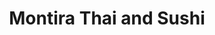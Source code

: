 ---
layout: place
title: "Montira Thai and Sushi"
permalink: /illinois/glenview/montira-thai-and-sushi.html
stateAbbr: IL
stateName: Illinois
cityName: Glenview
seo:
  name: "Montira Thai and Sushi"
  type: Restaurant
  links: http://montirathaiandsushi.com/
description: "Quaint kitchen offering Thai curries, soups & noodles in brick-lined digs with outdoor tables. Montira Thai and Sushi serves delicious sushi in Glenview, Illinois. Try fresh Japanese dishes for a great dining experience. Available for takeout, delivery, lunch, and dinner."
place_id: ChIJYxoV-ObHD4gRA8xzvR8ejv4
photos:
  - name: >-
      places/ChIJYxoV-ObHD4gRA8xzvR8ejv4/photos/AeeoHcLdLpWU3w6GaCTAnCID0noLM0xJExQppHlfenYuHlNf7spHh_d8JHvjuZh_FR0EusmqjEMcFVRV9LHdQ0qOykFvZSV6c4TBfjZHzcVlOg0TuUYZaVuWMW8NLAI4QfeChd5L_vuHFiNfV6I9__ku-ofsa_ahi49CpTQk-cfIbAlXe8Mra8dKQgzDMX_f2_W6GNCieG334z-mmNxWAL-eaShu9cHM2fcG_WFFkgkEYw5uUsVkpQoR0YC_otcPcdacWN7Y5xIqhLLbcjtJYk6Q02MRMz7e5AJZGgRU1Kg-q7hXxQ
    widthPx: 4656
    heightPx: 2620
    authorAttributions:
      - displayName: Montira Thai and Sushi
        uri: https://maps.google.com/maps/contrib/112870362834901286747
        photoUri: >-
          https://lh3.googleusercontent.com/a-/ALV-UjUHFuXHO3Nj8i4Y5ShYaDJezWJujfX5rsnR9-xyvI1bntZ-s_w=s100-p-k-no-mo
    flagContentUri: >-
      https://www.google.com/local/imagery/report/?cb_client=maps_api_places.places_api&image_key=!1e10!2sAF1QipOjOoePeb5_E2TVh3vVzA7Fr2byA2wmcGfKg-BA&hl=en-US
    googleMapsUri: >-
      https://www.google.com/maps/place//data=!3m4!1e2!3m2!1sAF1QipOjOoePeb5_E2TVh3vVzA7Fr2byA2wmcGfKg-BA!2e10!4m2!3m1!1s0x880fc7e6f8151a63:0xfe8e1e1fbd73cc03
  - name: >-
      places/ChIJYxoV-ObHD4gRA8xzvR8ejv4/photos/AeeoHcJrfb9axBu2dqI8nzsBpgMAxRbAo6g6wWFxJCq06iG-CEzSw111lMPU5yaJ5MafiOJt1bYl-vD2PQcb1P7b669Ht0ev5K7WMcERHh_QXOgG2sAdEYngWC16_5DHHk194I4-JH61S-nXcZFgwcIdLoE25n67JtvknpS5BAa0vzWyKVDknQktE6YBIudJwmydsTRoiihoE8hqIo28piRF0ym0tQt1uRF3uQ5-QOBxrzxT_7nGvFuxffx7zTmt4kHEhMGAoqD9ilhjtG7KIDiwlUoRdzCWRVWCkqbt8RiAg2zPNA
    widthPx: 4656
    heightPx: 2620
    authorAttributions:
      - displayName: Montira Thai and Sushi
        uri: https://maps.google.com/maps/contrib/112870362834901286747
        photoUri: >-
          https://lh3.googleusercontent.com/a-/ALV-UjUHFuXHO3Nj8i4Y5ShYaDJezWJujfX5rsnR9-xyvI1bntZ-s_w=s100-p-k-no-mo
    flagContentUri: >-
      https://www.google.com/local/imagery/report/?cb_client=maps_api_places.places_api&image_key=!1e10!2sAF1QipOfyJhVQsxv6KLeNsH3UQxbFhuObs7LFyEO7mX8&hl=en-US
    googleMapsUri: >-
      https://www.google.com/maps/place//data=!3m4!1e2!3m2!1sAF1QipOfyJhVQsxv6KLeNsH3UQxbFhuObs7LFyEO7mX8!2e10!4m2!3m1!1s0x880fc7e6f8151a63:0xfe8e1e1fbd73cc03
  - name: >-
      places/ChIJYxoV-ObHD4gRA8xzvR8ejv4/photos/AeeoHcKH_t-gDU8MONaBc0ivWzG_9A1TQd334BOeIqyHI9UE8JthhPYmYTNyvuDPxWW4sO-5bKjyW8uHDvkRLmej5scQs0e-7gJCAtwdjtONn5vjxoeYFp_cL4Hjv_jV2ZvZn9AoxcD508ZoBCICSLhS64WBJF_tHtGFVTg-tKpTg4PcelRe-HJGCWg9_vol0hR589-KMwtew9EZx9PIYn8UtpWQUQrCWIU4gBP5cK_HdCF9cke5Pn62p0qk8naOG41cXZGT-iG0R3ai9wbwwCBxpXypzE1sKs62AWSti6YxBaDNyQsLJMMoXHI04fVDujYtqUAU9SUD6TVS6M-VwsTCYjNOzWhxHry9r7psPnJ4Z5s03M-5rX39PQtUqNLwGM5xB59wNEDg77tgcajJtKKh3JxFNnByKHXHvO2tWjcPRDCfpw
    widthPx: 4032
    heightPx: 3024
    authorAttributions:
      - displayName: Marilin Wong
        uri: https://maps.google.com/maps/contrib/113183544464743871040
        photoUri: >-
          https://lh3.googleusercontent.com/a-/ALV-UjUftIi4zEWWln7-XC8u7aGzfFfQ5ZL6knbj88b9uKhBlPr0XOJu=s100-p-k-no-mo
    flagContentUri: >-
      https://www.google.com/local/imagery/report/?cb_client=maps_api_places.places_api&image_key=!1e10!2sCIHM0ogKEICAgIC7jcv1UQ&hl=en-US
    googleMapsUri: >-
      https://www.google.com/maps/place//data=!3m4!1e2!3m2!1sCIHM0ogKEICAgIC7jcv1UQ!2e10!4m2!3m1!1s0x880fc7e6f8151a63:0xfe8e1e1fbd73cc03
  - name: >-
      places/ChIJYxoV-ObHD4gRA8xzvR8ejv4/photos/AeeoHcI7I2IQxfPGUhGuXCKiB-Ij4namg91JOcEPS9eoiqfp8ouCK_zPqyKNd_7GDmGxxLL-58Rx0H8HqTD_03rI33c7Qh62FsplqU7spRoaaff60ECd-JEFNRtGZJbXWq1UgetcS-kEiwz0nz2Pyw2W2XuOHaMxW2uD22CzntCbJZ4j2h9i0skFp-ROZuTwGMbbZpictmUG1GgTVV3RHc-3Rw2bzl5qVvBgt31gysCK1sJ4h5bsoDuZ89XJK0N6_4ist4XhhXAJsZu4FkDxh_dapVgArR7mG9C2J8BxB0H2NjldRg
    widthPx: 4656
    heightPx: 3492
    authorAttributions:
      - displayName: Montira Thai and Sushi
        uri: https://maps.google.com/maps/contrib/112870362834901286747
        photoUri: >-
          https://lh3.googleusercontent.com/a-/ALV-UjUHFuXHO3Nj8i4Y5ShYaDJezWJujfX5rsnR9-xyvI1bntZ-s_w=s100-p-k-no-mo
    flagContentUri: >-
      https://www.google.com/local/imagery/report/?cb_client=maps_api_places.places_api&image_key=!1e10!2sAF1QipOu6ckSSwTh2t2etnNGXsihnP4MxPwBjTiKcQjU&hl=en-US
    googleMapsUri: >-
      https://www.google.com/maps/place//data=!3m4!1e2!3m2!1sAF1QipOu6ckSSwTh2t2etnNGXsihnP4MxPwBjTiKcQjU!2e10!4m2!3m1!1s0x880fc7e6f8151a63:0xfe8e1e1fbd73cc03
  - name: >-
      places/ChIJYxoV-ObHD4gRA8xzvR8ejv4/photos/AeeoHcKth9lLFb2uJGUClvONpwjnUZoDEp9UgpUWDez27C771S8L9FpCGIaaaOWVh1--iVpR7BJti42YOClJCCDMecbhhrEgeYe7Opgvj7TOnUCVCD3TpqG702Q12ai5KnTs0Y_R30ueHQFmrWr4Z0M6s78-52eJ6yu8IyRcEsMTm0dMl5Mwv_yFXtD7ejqu1_9DN5qEUpH0_kxDGvXEvIv5JTpLPHZSOje7no9EN93DMqBjRnhPvYgRybJNDjyVurGN8j-bbQPBEHkqh1k0vv6tjQglzOLnTtNR6sCMLNDuhnxTqA
    widthPx: 4656
    heightPx: 3492
    authorAttributions:
      - displayName: Montira Thai and Sushi
        uri: https://maps.google.com/maps/contrib/112870362834901286747
        photoUri: >-
          https://lh3.googleusercontent.com/a-/ALV-UjUHFuXHO3Nj8i4Y5ShYaDJezWJujfX5rsnR9-xyvI1bntZ-s_w=s100-p-k-no-mo
    flagContentUri: >-
      https://www.google.com/local/imagery/report/?cb_client=maps_api_places.places_api&image_key=!1e10!2sAF1QipNBouGTo22SC9EpLgkKnyvSaI24LY0qUMg7mWXV&hl=en-US
    googleMapsUri: >-
      https://www.google.com/maps/place//data=!3m4!1e2!3m2!1sAF1QipNBouGTo22SC9EpLgkKnyvSaI24LY0qUMg7mWXV!2e10!4m2!3m1!1s0x880fc7e6f8151a63:0xfe8e1e1fbd73cc03
  - name: >-
      places/ChIJYxoV-ObHD4gRA8xzvR8ejv4/photos/AeeoHcIVgDI9BOVpR3HGj607w9-m0iWxkr6KbYxDUSglUdWZ3jsv4l-qRtAMKMuSokaKVOnsB9E4BbxHr11PIW1ZkW4q3XG7Ogo0pEaF0KRAnVfm9oJ6tXxpV0-DpOoaUZYIhgXmjjSoKhySzVEQabVcWFypnMtWIXIhGx9vpjUPdE39E5P8I1vJdHcvL9H3HkrgILkBNou0cl4XW6dh12bz9w8yzmb1teqTEoa26FFX7pQwYVc_LOZcZ3x9GlkVyfjGAFqQUTsTNOQDpjibhu6MOGfHBQ4kUafKc70tbu57yi91sw
    widthPx: 1165
    heightPx: 1463
    authorAttributions:
      - displayName: Montira Thai and Sushi
        uri: https://maps.google.com/maps/contrib/112870362834901286747
        photoUri: >-
          https://lh3.googleusercontent.com/a-/ALV-UjUHFuXHO3Nj8i4Y5ShYaDJezWJujfX5rsnR9-xyvI1bntZ-s_w=s100-p-k-no-mo
    flagContentUri: >-
      https://www.google.com/local/imagery/report/?cb_client=maps_api_places.places_api&image_key=!1e10!2sAF1QipPzDxuORJo0QVFuq3T236f2PRniKo7ut__5T6D0&hl=en-US
    googleMapsUri: >-
      https://www.google.com/maps/place//data=!3m4!1e2!3m2!1sAF1QipPzDxuORJo0QVFuq3T236f2PRniKo7ut__5T6D0!2e10!4m2!3m1!1s0x880fc7e6f8151a63:0xfe8e1e1fbd73cc03
  - name: >-
      places/ChIJYxoV-ObHD4gRA8xzvR8ejv4/photos/AeeoHcKqxSqmal2vQ7gAzHZbiB0muuW9LxDax6NC3gCq48HQtZpQJRa3nUpsdoxh7wZ4-HMGZ6xAqVJR4I6tLw3vYw6POgQYb2XEEmAuNvj0C7R06-OOxrQWD2he9A1mlTTZ7Qd9OVt1W46IFqIS4rxWgmHxybYi-EHBKueMnLlOrY-hYXm3dSg-sQM5tjQ75f1kwlzqKGTL3Fx5lzzvJ61f65zqAJJAQzLywUqlQ_cp7c9s8MAcfjr05x3mMTnR99cUkSbutwPB0JqKzvkXGwRkdMjkWTF6HbEk0gtqa6Jnab0hYWLuh6dhwXsw4AzCuKLVxdI92C0Wnj3_ubuapC_zBUc0lgS4wFlEPDTcVPOVCBosmHXU9TCfPYwuChNpdhpsbORY1Tu9qaagp5rEWrbap-m8ey1HECEALgxl20c1iJMT_V8
    widthPx: 3024
    heightPx: 4032
    authorAttributions:
      - displayName: Marilin Wong
        uri: https://maps.google.com/maps/contrib/113183544464743871040
        photoUri: >-
          https://lh3.googleusercontent.com/a-/ALV-UjUftIi4zEWWln7-XC8u7aGzfFfQ5ZL6knbj88b9uKhBlPr0XOJu=s100-p-k-no-mo
    flagContentUri: >-
      https://www.google.com/local/imagery/report/?cb_client=maps_api_places.places_api&image_key=!1e10!2sCIHM0ogKEICAgIC7jcv10QE&hl=en-US
    googleMapsUri: >-
      https://www.google.com/maps/place//data=!3m4!1e2!3m2!1sCIHM0ogKEICAgIC7jcv10QE!2e10!4m2!3m1!1s0x880fc7e6f8151a63:0xfe8e1e1fbd73cc03
  - name: >-
      places/ChIJYxoV-ObHD4gRA8xzvR8ejv4/photos/AeeoHcJZWFxTNb7Ej9FhODnA8FARlBCGzAiSJlzmAqFZMsV3YHerllxuuxSOktgyHok0uA3xLHszgzj-mcExZdYdC2kLUUEcQQIhGUjl9z9v4V-D_vwUtGndysWcrotraqkms-TSipF97utNYy3t2P18As26k87apoFc8PUQIVVHgaY2N2dabOaulHLNro8ZC6JXujQR8iLkdZFfpIvgdoPVKw59e2UZHOyWpmyULPRtE75RO12iaVZfi3B4wlaa0-e_mtT0geNQJcilg-XeButSnzfwVvr-9I_OOROLUTSrN7Cymg
    widthPx: 1159
    heightPx: 1445
    authorAttributions:
      - displayName: Montira Thai and Sushi
        uri: https://maps.google.com/maps/contrib/112870362834901286747
        photoUri: >-
          https://lh3.googleusercontent.com/a-/ALV-UjUHFuXHO3Nj8i4Y5ShYaDJezWJujfX5rsnR9-xyvI1bntZ-s_w=s100-p-k-no-mo
    flagContentUri: >-
      https://www.google.com/local/imagery/report/?cb_client=maps_api_places.places_api&image_key=!1e10!2sAF1QipNpDRieiqaitSZph66pGj4c0QKBrO60IVheeDAH&hl=en-US
    googleMapsUri: >-
      https://www.google.com/maps/place//data=!3m4!1e2!3m2!1sAF1QipNpDRieiqaitSZph66pGj4c0QKBrO60IVheeDAH!2e10!4m2!3m1!1s0x880fc7e6f8151a63:0xfe8e1e1fbd73cc03
  - name: >-
      places/ChIJYxoV-ObHD4gRA8xzvR8ejv4/photos/AeeoHcKh1RCAvaRxUXtKY7hO2CdL2hOYJPik6oH9YV6VJ3U0jn-X_cjtt2Y2tYRolcxk8rbQLiZM2Fm9ZplLjwFvu_mQ9ORFrMzC3tPk8jgW9z6l8c1eTS52vYS3dP8xZPuDrLolluKQCNRxnUeclRzVIIkUSiNqcRDhpDlDVvfJMEzKAEujJAfNfxZ40SbsAz-2f9pzBujCqVChKB2MGLtjPbh41rUQ2sGXOKCbuUPdzjZhxS3VOsY-er05mg4LaZjFRo9puwqYjZ2EFth1zGdyE6gfyFcKFUQSRW-bzBHdLXkdqA
    widthPx: 1158
    heightPx: 1450
    authorAttributions:
      - displayName: Montira Thai and Sushi
        uri: https://maps.google.com/maps/contrib/112870362834901286747
        photoUri: >-
          https://lh3.googleusercontent.com/a-/ALV-UjUHFuXHO3Nj8i4Y5ShYaDJezWJujfX5rsnR9-xyvI1bntZ-s_w=s100-p-k-no-mo
    flagContentUri: >-
      https://www.google.com/local/imagery/report/?cb_client=maps_api_places.places_api&image_key=!1e10!2sAF1QipOS8tTAWm8XXMjk-PJpvBr9i4jN1GXkn-jnhI7R&hl=en-US
    googleMapsUri: >-
      https://www.google.com/maps/place//data=!3m4!1e2!3m2!1sAF1QipOS8tTAWm8XXMjk-PJpvBr9i4jN1GXkn-jnhI7R!2e10!4m2!3m1!1s0x880fc7e6f8151a63:0xfe8e1e1fbd73cc03
  - name: >-
      places/ChIJYxoV-ObHD4gRA8xzvR8ejv4/photos/AeeoHcJ4iR1z2LyZjOs94dsUrOgSpFz5T-hOKSHvvYjbk6YfhYKWj31bjbqzFACnJoTqL2HAo10QrhxhP1d-gCIPskvdtxzpD7QOjH-CoUy3L6nzgNidwq4oF6x4TgR4B-8EAQhEwmGgO9q873wO2fxwMzxvKrEcEuvokuY1Q8rD2SNfHkXlykiBe2-T89VVfC7VlP2P_e9JkxChQ3ZGwD2780_vmbleSBx3PiH_3xAaJQZ_AcB9c8B7CHCle4tTzMt-trSLYj72t_-K_9NFeRS5iD8fc-Eo-zcnUaZelw_NqpWEUQ
    widthPx: 4080
    heightPx: 3072
    authorAttributions:
      - displayName: Montira Thai and Sushi
        uri: https://maps.google.com/maps/contrib/112870362834901286747
        photoUri: >-
          https://lh3.googleusercontent.com/a-/ALV-UjUHFuXHO3Nj8i4Y5ShYaDJezWJujfX5rsnR9-xyvI1bntZ-s_w=s100-p-k-no-mo
    flagContentUri: >-
      https://www.google.com/local/imagery/report/?cb_client=maps_api_places.places_api&image_key=!1e10!2sAF1QipNSFkDGS-qalr4TfuRAElZPwne5K6XB4Kr2TU0M&hl=en-US
    googleMapsUri: >-
      https://www.google.com/maps/place//data=!3m4!1e2!3m2!1sAF1QipNSFkDGS-qalr4TfuRAElZPwne5K6XB4Kr2TU0M!2e10!4m2!3m1!1s0x880fc7e6f8151a63:0xfe8e1e1fbd73cc03
address: 1845 Tower Dr, Glenview, IL 60026, USA
street: 1845 Tower Dr
city: Glenview
state: IL
zip: '60026'
country: USA
neighborhood: null
latitude: '42.088682'
longitude: '-87.823705'
accessibility_options:
  wheelchairAccessibleParking: true
  wheelchairAccessibleEntrance: true
  wheelchairAccessibleRestroom: true
  wheelchairAccessibleSeating: true
business_status: OPERATIONAL
name: Montira Thai and Sushi
google_maps_links:
  directionsUri: >-
    https://www.google.com/maps/dir//''/data=!4m7!4m6!1m1!4e2!1m2!1m1!1s0x880fc7e6f8151a63:0xfe8e1e1fbd73cc03!3e0
  placeUri: https://maps.google.com/?cid=18342631453997911043
  writeAReviewUri: >-
    https://www.google.com/maps/place//data=!4m3!3m2!1s0x880fc7e6f8151a63:0xfe8e1e1fbd73cc03!12e1
  reviewsUri: >-
    https://www.google.com/maps/place//data=!4m4!3m3!1s0x880fc7e6f8151a63:0xfe8e1e1fbd73cc03!9m1!1b1
  photosUri: >-
    https://www.google.com/maps/place//data=!4m3!3m2!1s0x880fc7e6f8151a63:0xfe8e1e1fbd73cc03!10e5
primary_type: Thai Restaurant
opening_hours:
  regular: null
  current: null
secondary_opening_hours:
  regular:
    weekdayDescriptions: null
    type: null
  current:
    weekdayDescriptions: null
    type: null
phone: (847) 730-3006
price_level: PRICE_LEVEL_MODERATE
price_range: $20 &ndash; $30
rating: '4.3'
rating_count: 168
website: http://montirathaiandsushi.com/
reviews:
  - name: >-
      places/ChIJYxoV-ObHD4gRA8xzvR8ejv4/reviews/ChZDSUhNMG9nS0VJQ0FnTUNBMlBXVEV3EAE
    relativePublishTimeDescription: 2 months ago
    rating: 5
    text:
      text: >-
        This place was wonderful. For starters I had a cup of Spicy Miso Soup,
        coworker had a Beef Spicy Salad, we split an order of Gyoza. He got Pad
        Thai (Chicken) and I got Spicy Udon (Beef). Everything was delicious.
        Not sure when my schedule will bring me back this way but I will
        definitely come back when in the area.
      languageCode: en
    originalText:
      text: >-
        This place was wonderful. For starters I had a cup of Spicy Miso Soup,
        coworker had a Beef Spicy Salad, we split an order of Gyoza. He got Pad
        Thai (Chicken) and I got Spicy Udon (Beef). Everything was delicious.
        Not sure when my schedule will bring me back this way but I will
        definitely come back when in the area.
      languageCode: en
    authorAttribution:
      displayName: PE Shearer
      uri: https://www.google.com/maps/contrib/108666261207163819733/reviews
      photoUri: >-
        https://lh3.googleusercontent.com/a-/ALV-UjUogh2xozo-TiIVHixmI71bjUjaCUqShACfEFXTBb_HQdo2oRtR=s128-c0x00000000-cc-rp-mo-ba5
    publishTime: '2025-01-29T11:36:51.070656Z'
    flagContentUri: >-
      https://www.google.com/local/review/rap/report?postId=ChZDSUhNMG9nS0VJQ0FnTUNBMlBXVEV3EAE&d=17924085&t=1
    googleMapsUri: >-
      https://www.google.com/maps/reviews/data=!4m6!14m5!1m4!2m3!1sChZDSUhNMG9nS0VJQ0FnTUNBMlBXVEV3EAE!2m1!1s0x880fc7e6f8151a63:0xfe8e1e1fbd73cc03
  - name: >-
      places/ChIJYxoV-ObHD4gRA8xzvR8ejv4/reviews/ChZDSUhNMG9nS0VJQ0FnSUNMdE1fUkV3EAE
    relativePublishTimeDescription: 10 months ago
    rating: 5
    text:
      text: >-
        I ordered takeout from here - Cashew Entree and a Tamago  Nigiri. Both
        were delicious. As a vegetarian, I particulaly liked that they really
        cook their tofu well. It was not just mushy and soft but had a nice hard
        skin on it. I will definitely be returning!
      languageCode: en
    originalText:
      text: >-
        I ordered takeout from here - Cashew Entree and a Tamago  Nigiri. Both
        were delicious. As a vegetarian, I particulaly liked that they really
        cook their tofu well. It was not just mushy and soft but had a nice hard
        skin on it. I will definitely be returning!
      languageCode: en
    authorAttribution:
      displayName: Natasha V
      uri: https://www.google.com/maps/contrib/101732862697901964551/reviews
      photoUri: >-
        https://lh3.googleusercontent.com/a/ACg8ocIPKHmdCRI_ewGIa2G2jFpMbye2P_KAtwPsyTFzjfyqBHW54jP8=s128-c0x00000000-cc-rp-mo-ba4
    publishTime: '2024-06-15T21:17:08.333858Z'
    flagContentUri: >-
      https://www.google.com/local/review/rap/report?postId=ChZDSUhNMG9nS0VJQ0FnSUNMdE1fUkV3EAE&d=17924085&t=1
    googleMapsUri: >-
      https://www.google.com/maps/reviews/data=!4m6!14m5!1m4!2m3!1sChZDSUhNMG9nS0VJQ0FnSUNMdE1fUkV3EAE!2m1!1s0x880fc7e6f8151a63:0xfe8e1e1fbd73cc03
  - name: >-
      places/ChIJYxoV-ObHD4gRA8xzvR8ejv4/reviews/ChdDSUhNMG9nS0VJQ0FnSUR4c29PUjNRRRAB
    relativePublishTimeDescription: a year ago
    rating: 5
    text:
      text: >-
        Very nice little and delicious Thai restaurant.

        We went there with the family and had a great late lunch. Miso and Tom
        Yum soups, Pad Thai noodles and sushi were so delicious. Price is pretty
        good for the middle of the town center.

        Service was very nice.

        We will definitely com back here again.
      languageCode: en
    originalText:
      text: >-
        Very nice little and delicious Thai restaurant.

        We went there with the family and had a great late lunch. Miso and Tom
        Yum soups, Pad Thai noodles and sushi were so delicious. Price is pretty
        good for the middle of the town center.

        Service was very nice.

        We will definitely com back here again.
      languageCode: en
    authorAttribution:
      displayName: Valeriy Mezentsev
      uri: https://www.google.com/maps/contrib/103289420167287423359/reviews
      photoUri: >-
        https://lh3.googleusercontent.com/a-/ALV-UjXqZEfGrCBBcR5W9__9xUdxA8Zrgkg2w4nX358VGIwje8gGkfHS=s128-c0x00000000-cc-rp-mo-ba4
    publishTime: '2023-06-05T13:07:57.465760Z'
    flagContentUri: >-
      https://www.google.com/local/review/rap/report?postId=ChdDSUhNMG9nS0VJQ0FnSUR4c29PUjNRRRAB&d=17924085&t=1
    googleMapsUri: >-
      https://www.google.com/maps/reviews/data=!4m6!14m5!1m4!2m3!1sChdDSUhNMG9nS0VJQ0FnSUR4c29PUjNRRRAB!2m1!1s0x880fc7e6f8151a63:0xfe8e1e1fbd73cc03
  - name: >-
      places/ChIJYxoV-ObHD4gRA8xzvR8ejv4/reviews/ChdDSUhNMG9nS0VJQ0FnTUR3NHY2aG9nRRAB
    relativePublishTimeDescription: 2 weeks ago
    rating: 2
    text:
      text: >-
        My chicken was very dry. Imagine trying to eat narrow dried up strips of
        plastic -- this was my chicken teriyaki. For some reason, the lady owner
        did not let me order something else and they instead re-made it. It was
        only a tiny bit better so I did not eat it. We did not argue. I left
        hungry and so we went to a different place to eat afterwards. Obviously
        we are never coming back.
      languageCode: en
    originalText:
      text: >-
        My chicken was very dry. Imagine trying to eat narrow dried up strips of
        plastic -- this was my chicken teriyaki. For some reason, the lady owner
        did not let me order something else and they instead re-made it. It was
        only a tiny bit better so I did not eat it. We did not argue. I left
        hungry and so we went to a different place to eat afterwards. Obviously
        we are never coming back.
      languageCode: en
    authorAttribution:
      displayName: M. L.
      uri: https://www.google.com/maps/contrib/115928572084382465231/reviews
      photoUri: >-
        https://lh3.googleusercontent.com/a/ACg8ocJK9oBfzg4a1QX34d1DcrXJZ42DjqDoc4JLFhI6aAy9bxkZuQ=s128-c0x00000000-cc-rp-mo-ba4
    publishTime: '2025-03-24T23:38:51.423456Z'
    flagContentUri: >-
      https://www.google.com/local/review/rap/report?postId=ChdDSUhNMG9nS0VJQ0FnTUR3NHY2aG9nRRAB&d=17924085&t=1
    googleMapsUri: >-
      https://www.google.com/maps/reviews/data=!4m6!14m5!1m4!2m3!1sChdDSUhNMG9nS0VJQ0FnTUR3NHY2aG9nRRAB!2m1!1s0x880fc7e6f8151a63:0xfe8e1e1fbd73cc03
  - name: >-
      places/ChIJYxoV-ObHD4gRA8xzvR8ejv4/reviews/ChZDSUhNMG9nS0VJQ0FnSURLak5lbVZBEAE
    relativePublishTimeDescription: 3 years ago
    rating: 5
    text:
      text: >-
        Love my first time experience here at Montira from the excellent
        customer service where they make you feel so welcome to the wide
        selection of food and sushi rolls that they have. They have plenty of
        appetizers to choose from and I love how the presentation are amazing as
        well. The Gozilla is really a must try and also the spinach with sesame
        sauce appetizer. They also offer lunch specials during the week for
        affordable bento box lunches. They have amazing drinks too and the berry
        mix is very refreshing. They do have Sake and Wine as well.
      languageCode: en
    originalText:
      text: >-
        Love my first time experience here at Montira from the excellent
        customer service where they make you feel so welcome to the wide
        selection of food and sushi rolls that they have. They have plenty of
        appetizers to choose from and I love how the presentation are amazing as
        well. The Gozilla is really a must try and also the spinach with sesame
        sauce appetizer. They also offer lunch specials during the week for
        affordable bento box lunches. They have amazing drinks too and the berry
        mix is very refreshing. They do have Sake and Wine as well.
      languageCode: en
    authorAttribution:
      displayName: East Charmer
      uri: https://www.google.com/maps/contrib/107401704220009954826/reviews
      photoUri: >-
        https://lh3.googleusercontent.com/a-/ALV-UjVZ6hI39oiIoK19o8OjJtxVtwGdSaYrKiCnB1lJ6MES_Vg_YVDk7Q=s128-c0x00000000-cc-rp-mo-ba4
    publishTime: '2021-05-02T15:10:26.283813Z'
    flagContentUri: >-
      https://www.google.com/local/review/rap/report?postId=ChZDSUhNMG9nS0VJQ0FnSURLak5lbVZBEAE&d=17924085&t=1
    googleMapsUri: >-
      https://www.google.com/maps/reviews/data=!4m6!14m5!1m4!2m3!1sChZDSUhNMG9nS0VJQ0FnSURLak5lbVZBEAE!2m1!1s0x880fc7e6f8151a63:0xfe8e1e1fbd73cc03
parking_options:
  freeParkingLot: true
  freeStreetParking: true
  valetParking: false
  freeGarageParking: true
payment_options:
  acceptsCreditCards: true
  acceptsDebitCards: true
  acceptsCashOnly: false
  acceptsNfc: true
allow_dogs: null
curbside_pickup: null
delivery: true
dine_in: true
good_for_children: true
good_for_groups: null
good_for_sports: false
live_music: false
menu_for_children: false
outdoor_seating: true
reservable: true
restroom: true
serves_beer: true
serves_breakfast: null
serves_brunch: false
serves_cocktails: false
serves_coffee: false
serves_dinner: true
serves_dessert: true
serves_lunch: true
serves_vegetarian_food: true
serves_wine: true
takeout: true
summary: >-
  Quaint kitchen offering Thai curries, soups & noodles in brick-lined digs with
  outdoor tables.

---